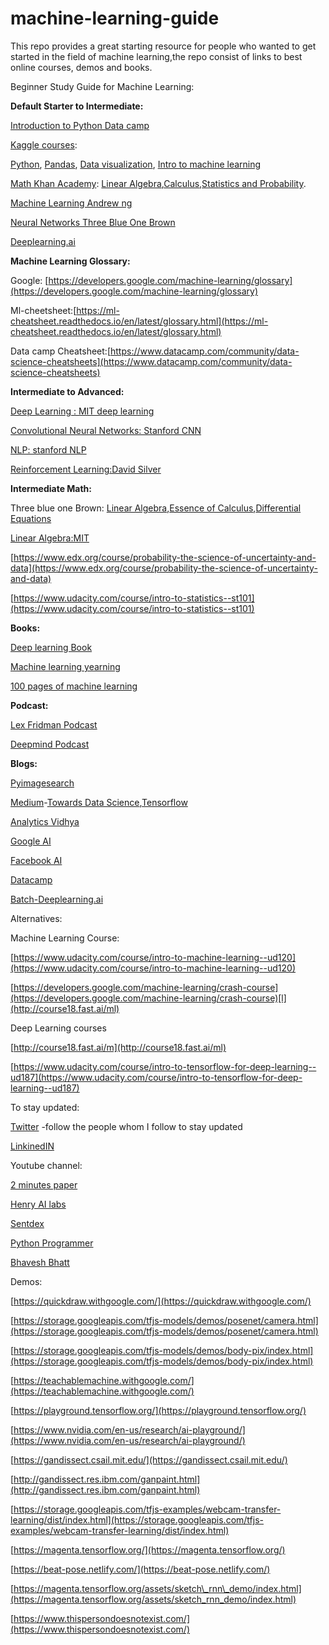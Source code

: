 # machine-learning-guide
This repo provides a great starting resource for people who wanted to get started in the field of machine learning,the repo consist of links to best online courses, demos and books.

Beginner Study Guide for Machine Learning:

**Default Starter to Intermediate:**

[Introduction to Python Data camp](https://www.datacamp.com/courses/intro-to-python-for-data-science)

[Kaggle courses](https://www.kaggle.com/learn/overview):

[Python](https://www.kaggle.com/learn/python), [Pandas](https://www.kaggle.com/learn/pandas), [Data visualization](https://www.kaggle.com/learn/data-visualization), [Intro to machine learning](https://www.kaggle.com/learn/intro-to-machine-learning)

[Math Khan Academy](https://www.khanacademy.org/): [Linear Algebra](https://www.khanacademy.org/math/algebra),[Calculus](https://www.khanacademy.org/math/calculus-1),[Statistics and Probability](https://www.khanacademy.org/math/statistics-probability).

[Machine Learning Andrew ng](https://www.coursera.org/learn/machine-learning)

[Neural Networks Three Blue One Brown](https://youtu.be/aircAruvnKk)

[Deeplearning.ai](https://www.coursera.org/specializations/deep-learning)

**Machine Learning Glossary:**

Google: [https://developers.google.com/machine-learning/glossary](https://developers.google.com/machine-learning/glossary)

Ml-cheetsheet:[https://ml-cheatsheet.readthedocs.io/en/latest/glossary.html](https://ml-cheatsheet.readthedocs.io/en/latest/glossary.html)

Data camp Cheatsheet:[https://www.datacamp.com/community/data-science-cheatsheets](https://www.datacamp.com/community/data-science-cheatsheets)

**Intermediate to Advanced:**

[Deep Learning : MIT deep learning](https://www.youtube.com/playlist?list=PLtBw6njQRU-rwp5__7C0oIVt26ZgjG9NI)

[Convolutional Neural Networks: Stanford CNN](https://www.youtube.com/watch?v=vT1JzLTH4G4&amp;list=PL3FW7Lu3i5JvHM8ljYj-zLfQRF3EO8sYv)

[NLP: stanford NLP](https://www.youtube.com/watch?v=8rXD5-xhemo&amp;list=PLoROMvodv4rOhcuXMZkNm7j3fVwBBY42z)

[Reinforcement Learning:David Silver](https://www.youtube.com/watch?v=2pWv7GOvuf0&amp;list=PLqYmG7hTraZDM-OYHWgPebj2MfCFzFObQ)

**Intermediate Math:**

Three blue one Brown: [Linear Algebra](https://www.youtube.com/watch?v=fNk_zzaMoSs&amp;list=PLZHQObOWTQDPD3MizzM2xVFitgF8hE_ab),[Essence of Calculus](https://www.youtube.com/watch?v=WUvTyaaNkzM&amp;list=PLZHQObOWTQDMsr9K-rj53DwVRMYO3t5Yr),[Differential Equations](https://www.youtube.com/watch?v=p_di4Zn4wz4&amp;list=PLZHQObOWTQDNPOjrT6KVlfJuKtYTftqH6)

[Linear Algebra:MIT](https://www.youtube.com/watch?v=7UJ4CFRGd-U&amp;list=PL221E2BBF13BECF6C)

[https://www.edx.org/course/probability-the-science-of-uncertainty-and-data](https://www.edx.org/course/probability-the-science-of-uncertainty-and-data)

[https://www.udacity.com/course/intro-to-statistics--st101](https://www.udacity.com/course/intro-to-statistics--st101)

**Books:**

[Deep learning Book](https://www.deeplearningbook.org/)

[Machine learning yearning](https://www.deeplearning.ai/machine-learning-yearning/)

[100 pages of machine learning](https://www.deeplearning.ai/machine-learning-yearning/)

**Podcast:**

[Lex Fridman Podcast](https://www.youtube.com/watch?v=LW59lMvxmY4&amp;list=PLrAXtmErZgOdP_8GztsuKi9nrraNbKKp4)

[Deepmind Podcast](https://www.youtube.com/watch?v=RMv2eorMkv4&amp;list=PLqYmG7hTraZBiUr6_Qf8YTS2Oqy3OGZEj)



**Blogs:**

[Pyimagesearch](https://www.pyimagesearch.com/)

[Medium](https://medium.com/)-[Towards Data Science](https://towardsdatascience.com/),[Tensorflow](https://medium.com/tensorflow)

[Analytics Vidhya](http://analyticsvidhya.com)

[Google AI](https://ai.google/)

[Facebook AI](https://ai.facebook.com/)

[Datacamp](https://www.datacamp.com/)

[Batch-Deeplearning.ai](https://www.deeplearning.ai/)

Alternatives:

Machine Learning Course:

[https://www.udacity.com/course/intro-to-machine-learning--ud120](https://www.udacity.com/course/intro-to-machine-learning--ud120)

[https://developers.google.com/machine-learning/crash-course](https://developers.google.com/machine-learning/crash-course)[l](http://course18.fast.ai/ml)

Deep Learning courses

[http://course18.fast.ai/m](http://course18.fast.ai/ml)

[https://www.udacity.com/course/intro-to-tensorflow-for-deep-learning--ud187](https://www.udacity.com/course/intro-to-tensorflow-for-deep-learning--ud187)

To stay updated:

[Twitter](https://twitter.com/Suryamaithreya1) -follow the people whom I follow to stay updated

[LinkinedIN](https://www.linkedin.com/in/maithreyan-kesavan-707b50169/)

Youtube channel:

[2 minutes paper](https://www.youtube.com/user/keeroyz)

[Henry AI labs](https://www.youtube.com/channel/UCHB9VepY6kYvZjj0Bgxnpbw)

[Sentdex](https://www.youtube.com/user/sentdex)

[Python Programmer](https://www.youtube.com/channel/UC68KSmHePPePCjW4v57VPQg)

[Bhavesh Bhatt](https://www.youtube.com/channel/UC8ofcOdHNINiPrBA9D59Vaw)









Demos:

[https://quickdraw.withgoogle.com/](https://quickdraw.withgoogle.com/)

[https://storage.googleapis.com/tfjs-models/demos/posenet/camera.html](https://storage.googleapis.com/tfjs-models/demos/posenet/camera.html)

[https://storage.googleapis.com/tfjs-models/demos/body-pix/index.html](https://storage.googleapis.com/tfjs-models/demos/body-pix/index.html)

[https://teachablemachine.withgoogle.com/](https://teachablemachine.withgoogle.com/)

[https://playground.tensorflow.org/](https://playground.tensorflow.org/)

[https://www.nvidia.com/en-us/research/ai-playground/](https://www.nvidia.com/en-us/research/ai-playground/)

[https://gandissect.csail.mit.edu/](https://gandissect.csail.mit.edu/)

[http://gandissect.res.ibm.com/ganpaint.html](http://gandissect.res.ibm.com/ganpaint.html)

[https://storage.googleapis.com/tfjs-examples/webcam-transfer-learning/dist/index.html](https://storage.googleapis.com/tfjs-examples/webcam-transfer-learning/dist/index.html)

[https://magenta.tensorflow.org/](https://magenta.tensorflow.org/)

[https://beat-pose.netlify.com/](https://beat-pose.netlify.com/)

[https://magenta.tensorflow.org/assets/sketch\_rnn\_demo/index.html](https://magenta.tensorflow.org/assets/sketch_rnn_demo/index.html)

[https://www.thispersondoesnotexist.com/](https://www.thispersondoesnotexist.com/)
